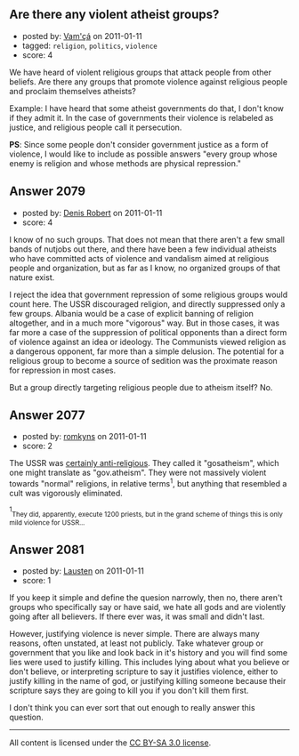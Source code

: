 ## Are there any violent atheist groups?

- posted by: [Vam'çá](https://stackexchange.com/users/-1/384-vam) on 2011-01-11
- tagged: `religion`, `politics`, `violence`
- score: 4

We have heard of violent religious groups that attack people from other beliefs.
Are there any groups that promote violence against religious people and proclaim themselves atheists?

Example: I have heard that some atheist governments do that, I don't know if they admit it.
In the case of governments their violence is relabeled as justice, and religious people call it persecution.

**PS**: Since some people don't consider government justice as a form of violence, I would like to include as possible answers "every group whose enemy is religion and whose methods are physical repression."


## Answer 2079

- posted by: [Denis Robert](https://stackexchange.com/users/-1/122-denis-robert) on 2011-01-11
- score: 4

I know of no such groups. That does not mean that there aren't a few small bands of nutjobs out there, and there have been a few individual atheists who have committed acts of violence and vandalism aimed at religious people and organization, but as far as I know, no organized groups of that nature exist.

I reject the idea that government repression of some religious groups would count here. The USSR discouraged religion, and directly suppressed only a few groups. Albania would be a case of explicit banning of religion altogether, and in a much more "vigorous" way. But in those cases, it was far more a case of the suppression of political opponents than a direct form of violence against an idea or ideology. The Communists viewed religion as a dangerous opponent, far more than a simple delusion. The potential for a religious group to become a source of sedition was the proximate reason for repression in most cases. 

But a group directly targeting religious people due to atheism itself? No.
 


## Answer 2077

- posted by: [romkyns](https://stackexchange.com/users/-1/89-romkyns) on 2011-01-11
- score: 2

The USSR was [certainly anti-religious](http://en.wikipedia.org/wiki/Religion_in_the_Soviet_Union). They called it "gosatheism", which one might translate as "gov.atheism". They were not massively violent towards "normal" religions, in relative terms<sup>1</sup>, but anything that resembled a cult was vigorously eliminated.

<sup>1</sup><sub>They did, apparently, execute 1200 priests, but in the grand scheme of things this is only mild violence for USSR...</sub>


## Answer 2081

- posted by: [Lausten](https://stackexchange.com/users/-1/584-lausten) on 2011-01-11
- score: 1

If you keep it simple and define the quesion narrowly, then no, there aren't groups who specifically say or have said, we hate all gods and are violently going after all believers. If there ever was, it was small and didn't last. 

However, justifying violence is never simple. There are always many reasons, often unstated, at least not publicly. Take whatever group or government that you like and look back in it's history and you will find some lies were used to justify killing. This includes lying about what you believe or don't believe, or interpreting scripture to say it justifies violence, either to justify killing in the name of god, or justifying killing someone because their scripture says they are going to kill you if you don't kill them first. 

I don't think you can ever sort that out enough to really answer this question. 



---

All content is licensed under the [CC BY-SA 3.0 license](https://creativecommons.org/licenses/by-sa/3.0/).
